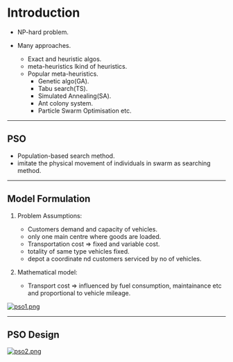 # Introduction

- NP-hard problem.

- Many approaches.
  - Exact and heuristic algos.
  - meta-heuristics lkind of heuristics.
  - Popular meta-heuristics.
    - Genetic algo(GA).
    - Tabu search(TS).
    - Simulated Annealing(SA).
    - Ant colony system.
    - Particle Swarm Optimisation etc.

---

## PSO

- Population-based search method.
- imitate the physical movement of individuals in swarm as searching method.

---

## Model Formulation

1. Problem Assumptions:

    - Customers demand and capacity of vehicles.
    - only one main centre where goods are loaded.
    - Transportation cost => fixed and variable cost.
    - totality of same type vehicles fixed.
    - depot a coordinate nd customers serviced by no of vehicles.

2. Mathematical model:

    - Transport cost => influenced by fuel consumption, maintainance etc and proportional to vehicle mileage.

[![pso1.png](https://i.postimg.cc/1X2zFWjj/pso1.png)](https://postimg.cc/y3hB4TBm)

---

## PSO Design

[![pso2.png](https://i.postimg.cc/mrFXQVgF/pso2.png)](https://postimg.cc/JyM58NJ1)